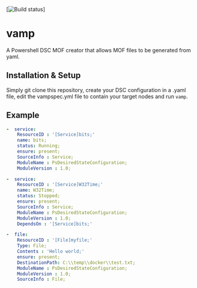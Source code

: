 [![Build status](https://ci.appveyor.com/api/projects/status/s7a7aos4yo2v3vvd?svg=true)]

# vamp
A Powershell DSC MOF creator that allows MOF files to be generated from yaml. 

## Installation & Setup
Simply git clone this repository, create your DSC configuration in a .yaml file, edit the vampspec.yml file to contain your target nodes and run ```vamp```.

## Example 

```yaml
-  service:
    ResourceID : '[Service]bits;'
    name: bits;
    status: Running;
    ensure: present;
    SourceInfo : Service;
    ModuleName : PsDesiredStateConfiguration;
    ModuleVersion : 1.0;

-  service:
    ResourceID : '[Service]W32Time;'
    name: W32Time;
    status: Stopped;
    ensure: present;
    SourceInfo : Service;
    ModuleName : PsDesiredStateConfiguration;
    ModuleVersion : 1.0;
    DependsOn : '[Service]bits;'

-  file:
    ResourceID : '[File]myfile;'
    Type: File;
    Contents : 'Hello world;'
    ensure: present;
    DestinationPath: C:\\temp\\docker\\test.txt;
    ModuleName : PsDesiredStateConfiguration;
    ModuleVersion : 1.0;
    SourceInfo : File;
```
